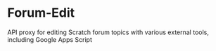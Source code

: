 # Forum-Edit
API proxy for editing Scratch forum topics with various external tools, including Google Apps Script

